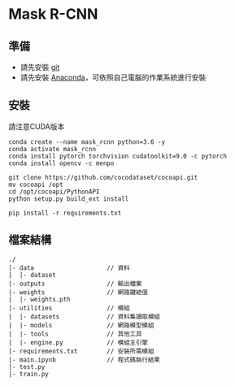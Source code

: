 # Mask R-CNN

## 準備
- 請先安裝 [git][git_url]
- 請先安裝 [Anaconda][anaconda_url]，可依照自己電腦的作業系統進行安裝

[git_url]: https://git-scm.com/downloads/
[anaconda_url]: https://www.anaconda.com/distribution/

## 安裝
請注意CUDA版本
```
conda create --name mask_rcnn python=3.6 -y
conda activate mask_rcnn
conda install pytorch torchvision cudatoolkit=9.0 -c pytorch
conda install opencv -c menpo

git clone https://github.com/cocodataset/cocoapi.git
mv cocoapi /opt
cd /opt/cocoapi/PythonAPI
python setup.py build_ext install

pip install -r requirements.txt
```

## 檔案結構
```
./
|- data                    // 資料
|  |- dataset
|- outputs                 // 輸出檔案
|- weights                 // 網路鍵結值
|  |- weights.pth
|- utilities               // 模組
|  |- datasets             // 資料集讀取模組
|  |- models               // 網路模型模組
|  |- tools                // 其他工具
|  |- engine.py            // 模組主引擎
|- requirements.txt        // 安裝所需模組
|- main.ipynb              // 程式碼執行結果
|- test.py
|- train.py
```